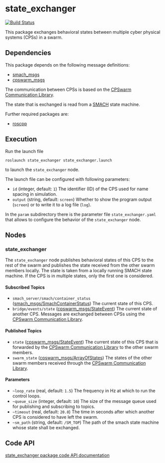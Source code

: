 # state_exchanger
[![Build Status](http://build.ros.org/buildStatus/icon?job=Ksrc_uX__state_exchanger__ubuntu_xenial__source&build=43)](http://build.ros.org/job/Ksrc_uX__state_exchanger__ubuntu_xenial__source/43/)

This package exchanges behavioral states between multiple cyber physical systems (CPSs) in a swarm.

## Dependencies
This package depends on the following message definitions:
* [smach_msgs](https://wiki.ros.org/smach_msgs)
* [cpswarm_msgs](https://cpswarm.github.io/cpswarm_msgs/html/index-msg.html)

The communication between CPSs is based on the [CPSwarm Communication Library](https://github.com/cpswarm/swarmio).

The state that is exchanged is read from a [SMACH](https://wiki.ros.org/smach) state machine.

Further required packages are:
* [roscpp](https://wiki.ros.org/roscpp/)

## Execution
Run the launch file
```
roslaunch state_exchanger state_exchanger.launch
```
to launch the `state_exchanger` node.

The launch file can be configured with following parameters:
* `id` (integer, default: `1`)
  The identifier (ID) of the CPS used for name spacing in simulation.
* `output` (string, default: `screen`)
  Whether to show the program output (`screen`) or to write it to a log file (`log`).

In the `param` subdirectory there is the parameter file `state_exchanger.yaml` that allows to configure the behavior of the `state_exchanger` node.

## Nodes

### state_exchanger
The `state_exchanger` node publishes behavioral states of this CPS to the rest of the swarm and publishes the state received from the other swarm members locally. The state is taken from a locally running SMACH state machine. If the CPS is in multiple states, only the first one is considered.

#### Subscribed Topics
* `smach_server/smach/container_status` ([smach_msgs/SmachContainerStatus](http://docs.ros.org/api/smach_msgs/html/msg/SmachContainerStatus.html))
  The current state of this CPS.
* `bridge/events/state` ([cpswarm_msgs/StateEvent](https://cpswarm.github.io/cpswarm_msgs/html/msg/StateEvent.html))
  The current state of another CPS. Messages are exchanged between CPSs using the [CPSwarm Communication Library](https://github.com/cpswarm/swarmio).

#### Published Topics
* `state` ([cpswarm_msgs/StateEvent](https://cpswarm.github.io/cpswarm_msgs/html/msg/StateEvent.html))
  The current state of this CPS that is forwarded by the [CPSwarm Communication Library](https://github.com/cpswarm/swarmio) to the other swarm members.
* `swarm_state` ([cpswarm_msgs/ArrayOfStates](https://cpswarm.github.io/cpswarm_msgs/html/msg/ArrayOfStates.html))
  The states of the other swarm members received through the [CPSwarm Communication Library](https://github.com/cpswarm/swarmio).

#### Parameters
* `~loop_rate` (real, default: `1.5`)
  The frequency in Hz at which to run the control loops.
* `~queue_size` (integer, default: `10`)
  The size of the message queue used for publishing and subscribing to topics.
* `~timeout` (real, default: `20.0`)
  The time in seconds after which another CPS is considered to have left the swarm.
* `~sm_path` (string, default: `/SM_TOP`)
  The path of the smach state machine whose state shall be exchanged.

## Code API
[state_exchanger package code API documentation](https://cpswarm.github.io/swarm_functions/state_exchanger/docs/html/files.html)
